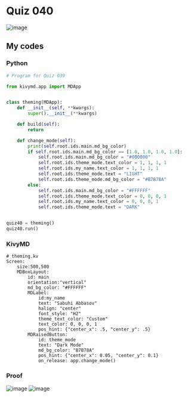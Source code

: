 # Quiz 040

![image](https://user-images.githubusercontent.com/111758436/216806960-62075295-7202-4579-841f-d35a624c9e40.png)

## My codes

### Python
```.py
# Program for Quiz 039

from kivymd.app import MDApp


class theming(MDApp):
    def __init__(self, **kwargs):
        super().__init__(**kwargs)

    def build(self):
        return

    def change_mode(self):
        print(self.root.ids.main.md_bg_color)
        if self.root.ids.main.md_bg_color == [1.0, 1.0, 1.0, 1.0]:
            self.root.ids.main.md_bg_color = "#000000"
            self.root.ids.theme_mode.text_color = 1, 1, 1, 1
            self.root.ids.my_name.text_color = 1, 1, 1, 1
            self.root.ids.theme_mode.text = "LIGHT"
            self.root.ids.theme_mode.md_bg_color = "#B7B78A"
        else:
            self.root.ids.main.md_bg_color = "#FFFFFF"
            self.root.ids.theme_mode.text_color = 0, 0, 0, 1
            self.root.ids.my_name.text_color = 0, 0, 0, 1
            self.root.ids.theme_mode.text = "DARK"


quiz40 = theming()
quiz40.run()
```
### KivyMD
```.kv
# theming.kv
Screen:
    size:500,500
    MDBoxLayout:
        id: main
        orientation:"vertical"
        md_bg_color: "#FFFFFF"
        MDLabel:
            id:my_name
            text: "Sabuhi Abbasov"
            halign: "center"
            font_style: "H2"
            theme_text_color: "Custom"
            text_color: 0, 0, 0, 1
            pos_hint: {"center_x": .5, "center_y": .5}
        MDRaisedButton:
            id: theme_mode
            text: "Dark Mode"
            md_bg_color: "B7B78A"
            pos_hint: {"center_x": 0.05, "center_y": 0.1}
            on_release: app.change_mode()
```
### Proof
![image](https://user-images.githubusercontent.com/111758436/216807615-0bbf46cf-2050-4ded-ab42-62c362401693.png)
![image](https://user-images.githubusercontent.com/111758436/216807616-d877719d-efbd-40f8-bdfe-13eb983d48ef.png)
